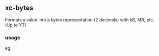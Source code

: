 ## xc-bytes

Formats a value into a bytes representation (2 decimals) with kB, MB, etc. (Up to YT)

### usage

<link rel="import" href="<path>/bytes/bytes.html"/>
<xc-bytes bytes="<bytes>"></xc-bytes>

eg.
  <xc-bytes bytes="123456.789"></xc-bytes>
